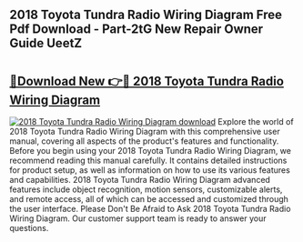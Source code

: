 ## 2018 Toyota Tundra Radio Wiring Diagram Free Pdf Download - Part-2tG New Repair Owner Guide UeetZ

# <h2><a href="http://dfs0ttd.blite.top/?on=2018+Toyota+Tundra+Radio+Wiring+Diagram">🔗Download New 👉🔴 2018 Toyota Tundra Radio Wiring Diagram</a></h2>

[![2018 Toyota Tundra Radio Wiring Diagram download](https://i.imgur.com/lujVjoI.png)](http://dfs0ttd.blite.top/?on=2018+Toyota+Tundra+Radio+Wiring+Diagram)
Explore the world of 2018 Toyota Tundra Radio Wiring Diagram with this comprehensive user manual, covering all aspects of the product's features and functionality. Before you begin using your 2018 Toyota Tundra Radio Wiring Diagram, we recommend reading this manual carefully. It contains detailed instructions for product setup, as well as information on how to use its various features and capabilities. 2018 Toyota Tundra Radio Wiring Diagram advanced features include object recognition, motion sensors, customizable alerts, and remote access, all of which can be accessed and customized through the user interface. Please Don't Be Afraid to Ask 2018 Toyota Tundra Radio Wiring Diagram. Our customer support team is ready to answer your questions.
